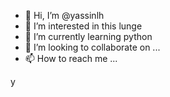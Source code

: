 - 👋 Hi, I’m @yassinlh
- 👀 I’m interested in this lunge
- 🌱 I’m currently learning python
- 💞️ I’m looking to collaborate on ...
- 📫 How to reach me ...

<!---
yassinlh/yassinlh is a ✨ special ✨ repository because its `README.md` (this file) appears on your GitHub profile.
You can click the Preview link to take a look at your changes.
--->
y
